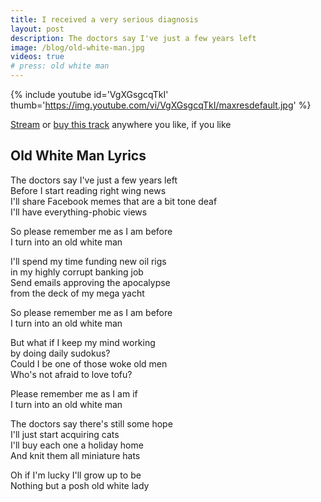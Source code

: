 ```yaml
---
title: I received a very serious diagnosis
layout: post
description: The doctors say I've just a few years left
image: /blog/old-white-man.jpg
videos: true
# press: old white man
---
```




{% include youtube id='VgXGsgcqTkI' thumb='https://img.youtube.com/vi/VgXGsgcqTkI/maxresdefault.jpg' %}

[Stream](https://olifro.st/stream) or [buy this track](https://olifrost.bandcamp.com) anywhere you like, if you like 

## Old White Man Lyrics
The doctors say I've just a few years left   
Before I start reading right wing news   
I'll share Facebook memes that are a bit tone deaf   
I'll have everything-phobic views   
   
So please remember me as I am before   
I turn into an old white man   
   
I'll spend my time funding new oil rigs   
in my highly corrupt banking job   
Send emails approving the apocalypse   
from the deck of my mega yacht   
   
So please remember me as I am before   
I turn into an old white man   
   
But what if I keep my mind working   
by doing daily sudokus?   
Could I be one of those woke old men   
Who's not afraid to love tofu?   
   
Please remember me as I am if   
I turn into an old white man   
   
The doctors say there's still some hope   
I'll just start acquiring cats   
I'll buy each one a holiday home   
And knit them all miniature hats   
   
Oh if I'm lucky I'll grow up to be   
Nothing but a posh old white lady